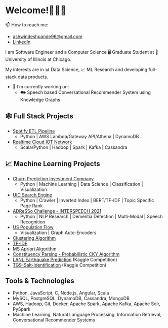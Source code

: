 # Welcome!🙋🏻‍♂️
📫 How to reach me:
* [ashwindeshpande96@gmail.com](mailto:ashwindeshpande96@gmail.com)
* [LinkedIn](https://www.linkedin.com/in/ashwin-deshpande-li96/)

I am Software Engineer and a  Computer Science 🖥️ Graduate Student at 🏢 University of Illinois at Chicago.

My interests are in 📊 Data Science, 📈 ML Research and developing full-stack data products.

- 🔭 I’m currently working on:
  * 🗪 Speech based Conversational Recommender System using Knowledge Graphs
  
## 🕸️ Full Stack Projects
* [Spotify ETL Pipeline](https://github.com/AshwinDeshpande96/Spotify-ETL-Pipeline-AWS-Lambda-DynamoDB)
  * Python | AWS Lambda/Gateway API/Athena | DynamoDB
* [Realtime Cloud IOT Network](Realtime_Cloud_IOT_Network_Kafka_Spark_Cassandra)
  * Scala/Python | Hadoop | Spark | Kafka | Cassandra

## 📈 Machine Learning Projects
* [Churn Prediction Investment Company](https://github.com/AshwinDeshpande96/Churn-Prediction-Investment-Company)
  * Python | Machine Learning | Data Science | Classification | Visualization
* [UIC Search Engine](https://github.com/AshwinDeshpande96/Search-Engine)
  * Python | Crawler | Inverted Index | BERT/TF-IDF | Topic Specific Page Rank
* [ADReSSo Challenge - INTERSPEECH 2021](https://github.com/AshwinDeshpande96/MMSE_Prediction2021)
  * Python | NLP Research | Dementia Detection | Multi-Modal | Speech Recognition
* [US Population Flow](https://github.com/AshwinDeshpande96/US_Population_Flow_VGAE)
  * Visualization | Graph Auto-Encoders 
* [Clustering Algorithm](https://github.com/AshwinDeshpande96/Clustering_Algorithms)
* [TF-IDF](https://github.com/AshwinDeshpande96/TF-IDF)
* [MS Apriori Algorithm](https://github.com/AshwinDeshpande96/Apriori_Algorithm)
* [Constituency Parsing - Probabilistic CKY Algorithm](https://github.com/AshwinDeshpande96/Probabilistic_CKY_Algorithm)
* [LANL Earthquake Prediction](https://github.com/AshwinDeshpande96/LANL-Earthquake-Prediction) (Kaggle Competition)
* [TGS-Salt-Identification](https://github.com/AshwinDeshpande96/TGS-Salt-Identification) (Kaggle Competition)

## Tools & Technologies
* Python, JavaScript, C, Node.js, Angular, Scala
* MySQL, PostgreSQL, DynamoDB, Cassandra, MongoDB
* AWS, Hadoop, Git, Docker, Apache Spark, Apache Kafka, Apache Solr, PySpark
* Machine Learning, Natural Language Processing, Information Retrieval, Conversational Recommender Systems

<!--
**AshwinDeshpande96/AshwinDeshpande96** is a ✨ _special_ ✨ repository because its `README.md` (this file) appears on your GitHub profile.

Here are some ideas to get you started:

- 🔭 I’m currently working on ...
- 🌱 I’m currently learning ...
- 👯 I’m looking to collaborate on ...
- 🤔 I’m looking for help with ...
- 💬 Ask me about ...
- 📫 How to reach me: ...
- 😄 Pronouns: ...
- ⚡ Fun fact: ...
-->
